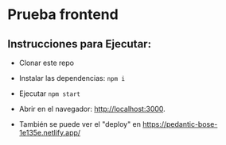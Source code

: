 
# Prueba frontend

## Instrucciones para Ejecutar:
- Clonar este repo
- Instalar las dependencias: `npm i`
- Ejecutar `npm start`
- Abrir en el navegador: [http://localhost:3000](http://localhost:3000).

- También se puede ver el "deploy" en https://pedantic-bose-1e135e.netlify.app/
